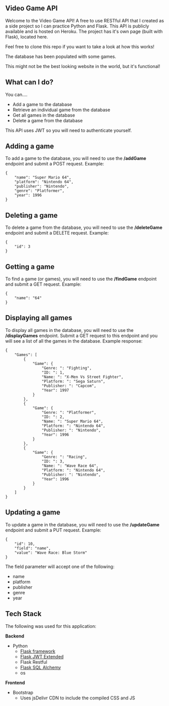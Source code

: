 ## Video Game API

Welcome to the Video Game API! A free to use RESTful API that I created as a side project so I can practice Python and Flask. This API is publicly available and is hosted on Heroku. The project has it's own page (built with Flask), located here.

Feel free to clone this repo if you want to take a look at how this works!

The database has been populated with some games.

This might not be the best looking website in the world, but it's functional!

## What can I do?

You can....

* Add a game to the database
* Retrieve an individual game from the database
* Get all games in the database
* Delete a game from the database

This API uses JWT so you will need to authenticate yourself.

## Adding a game

To add a game to the database, you will need to use the <strong>/addGame</strong> endpoint and submit a POST request. Example:
```
{
    "name": "Super Mario 64",
    "platform": "Nintendo 64",
    "publisher": "Nintendo",
    "genre": "Platformer",
    "year": 1996
}
```

## Deleting a game
To delete a game from the database, you will need to use the <strong>/deleteGame</strong> endpoint and submit a DELETE request. Example:
```
{
    "id": 3
}
```

## Getting a game
To find a game (or games), you will need to use the <strong>/findGame</strong> endpoint and submit a GET request. Example:
```
{
    "name": "64"
}
```

## Displaying all games
To display all games in the database, you will need to use the <strong>/displayGames</strong> endpoint. Submit a GET request to this endpoint and you will see a list of all the games in the database. Example response:
```
{
    "Games": [
        {
            "Game": {
                "Genre: ": "Fighting",
                "ID: ": 1,
                "Name: ": "X-Men Vs Street Fighter",
                "Platform: ": "Sega Saturn",
                "Publisher: ": "Capcom",
                "Year": 1997
            }
        },
        {
            "Game": {
                "Genre: ": "Platformer",
                "ID: ": 2,
                "Name: ": "Super Mario 64",
                "Platform: ": "Nintendo 64",
                "Publisher: ": "Nintendo",
                "Year": 1996
            }
        },
        {
            "Game": {
                "Genre: ": "Racing",
                "ID: ": 3,
                "Name: ": "Wave Race 64",
                "Platform: ": "Nintendo 64",
                "Publisher: ": "Nintendo",
                "Year": 1996
            }
        }
    ]
}
```

## Updating a game
To update a game in the database, you will need to use the <strong>/updateGame</strong> endpoint and submit a PUT request. Example:
```
{
    "id": 10,
    "field": "name",
    "value": "Wave Race: Blue Storm"
}
```

The field parameter will accept one of the following:

* name
* platform
* publisher
* genre
* year

## Tech Stack
The following was used for this application:

**Backend**
* Python
    * [Flask framework](https://flask.palletsprojects.com/en/1.1.x/)
    * [Flask JWT Extended](https://pypi.org/project/Flask-JWT-Extended/)
    * Flask Restful
    * [Flask SQL Alchemy](https://flask-sqlalchemy.palletsprojects.com/en/2.x/#)
    * os

**Frontend**
* Bootstrap
    * Uses jsDelivr CDN to include the compiled CSS and JS

